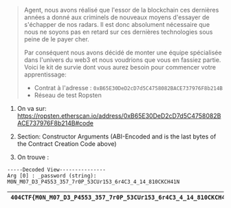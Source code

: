 > Agent, nous avons réalisé que l'essor de la blockchain ces dernières années a donné aux criminels de nouveaux moyens d'essayer de s'échapper de nos radars. Il est donc absolument nécessaire que nous ne soyons pas en retard sur ces dernières technologies sous peine de le payer cher.
> 
> Par conséquent nous avons décidé de monter une équipe spécialisée dans l'univers du web3 et nous voudrions que vous en fassiez partie. Voici le kit de survie dont vous aurez besoin pour commencer votre apprentissage:
> 
> - Contrat à l'adresse : `0xB65E30DeD2cD7d5C4758082BACE737976F8b214B`  
> - Réseau de test Ropsten  

1. On va sur: https://ropsten.etherscan.io/address/0xB65E30DeD2cD7d5C4758082BACE737976F8b214B#code

2. Section: Constructor Arguments (ABI-Encoded and is the last bytes of the Contract Creation Code above)

3. On trouve :
```
-----Decoded View---------------
Arg [0] : _password (string): M0N_M07_D3_P4553_357_7r0P_53CUr153_6r4C3_4_14_810CKCH41N
```

| `404CTF{M0N_M07_D3_P4553_357_7r0P_53CUr153_6r4C3_4_14_810CKCH41N}` |
|--------------------------------------------------------------------|

